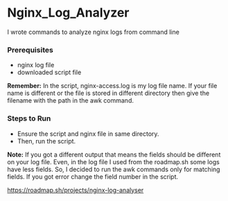 # Nginx_Log_Analyzer
I wrote commands to analyze nginx logs from command line

### Prerequisites
- nginx log file
- downloaded script file

**Remember:** In the script, nginx-access.log is my log file name. If your file name is different or the file is stored in different directory then give the filename with the path in the awk command.

### Steps to Run
- Ensure the script and nginx file in same directory.
- Then, run the script.

**Note:** If you got a different output that means the fields should be different on your log file. Even, in the log file I used from the roadmap.sh some logs have less fields. So, I decided to run the awk commands only for matching fields. If you got error change the field number in the script.

https://roadmap.sh/projects/nginx-log-analyser